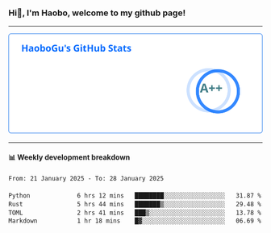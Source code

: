 <!--<h2 align="center"> Hi👋, I'm Haobo, welcome to my github page! </h2>-->
### Hi👋, I'm Haobo, welcome to my github page!
-------

<img href="https://github.com/HaoboGu" src="assets/stats.svg" alt="github stats" /> 

-------

#### 📊 **Weekly development breakdown**
<!--START_SECTION:waka-->

```txt
From: 21 January 2025 - To: 28 January 2025

Python             6 hrs 12 mins   ████████░░░░░░░░░░░░░░░░░   31.87 %
Rust               5 hrs 44 mins   ███████▒░░░░░░░░░░░░░░░░░   29.48 %
TOML               2 hrs 41 mins   ███▒░░░░░░░░░░░░░░░░░░░░░   13.78 %
Markdown           1 hr 18 mins    █▓░░░░░░░░░░░░░░░░░░░░░░░   06.69 %
```

<!--END_SECTION:waka-->
<!--
backup url: https://github-readme-status-dusky-ten.vercel.app/api?username=HaoboGu&count_private=true&show_icons=true&theme=transparent&border_color=2f80ed
-->
<!--
**HaoboGu/HaoboGu** is a ✨ _special_ ✨ repository because its `README.md` (this file) appears on your GitHub profile.

Here are some ideas to get you started:

- 🔭 I’m currently working on AI-assisted programming tools
- 🌱 I’m currently learning ...
- 👯 I’m looking to collaborate on ...
- 🤔 I’m looking for help with ...
- 💬 Ask me about ...
- 📫 How to reach me: ...
- 😄 Pronouns: ...
- ⚡ Fun fact: ...
-->
